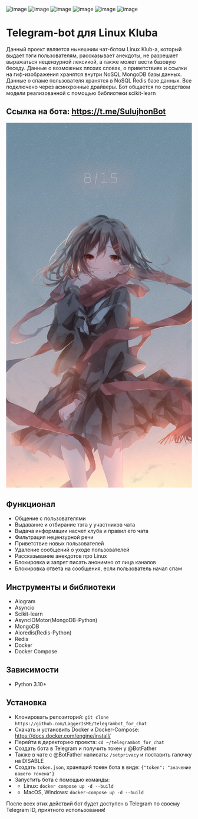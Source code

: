 ![image](https://img.shields.io/badge/Python-FFD43B?style=for-the-badge&logo=python&logoColor=blue)
![image](https://img.shields.io/badge/scikit_learn-F7931E?style=for-the-badge&logo=scikit-learn&logoColor=white)
![image](https://img.shields.io/badge/MongoDB-4EA94B?style=for-the-badge&logo=mongodb&logoColor=white)
![image](https://img.shields.io/badge/redis-%23DD0031.svg?&style=for-the-badge&logo=redis&logoColor=white)
![image](https://img.shields.io/badge/Docker-2CA5E0?style=for-the-badge&logo=docker&logoColor=white)
![image](https://img.shields.io/badge/Telegram-2CA5E0?style=for-the-badge&logo=telegram&logoColor=white)
# Telegram-bot для Linux Klubа
Данный проект является нынешним чат-ботом Linux Klub-а, который выдает тэги пользователям, рассказывает анекдоты,
не разрешает выражаться нецензурной лексикой, а также может вести базовую беседу. Данные о возможных  плохих словах, о приветствиях и ссылки на гиф-изображения
хранятся внутри NoSQL MongoDB базы данных. Данные о спаме пользователя хранятся в NoSQL Redis базе данных. Все подключено через асинхронные драйверы. Бот общается по средством модели реализованной с помощью библиотеки scikit-learn 
## Ссылка на бота: https://t.me/SulujhonBot
![image](other_documents/Ayano.jpg)
## Функционал
* Общение с пользователями
* Выдавание и отбирание тэга у участников чата
* Выдача информации насчет клуба и правил его чата
* Фильтрация нецензурной речи
* Приветствие новых пользователей
* Удаление сообщений о уходе пользователей
* Рассказывание анекдотов про Linux
* Блокировка и запрет писать анонимно от лица каналов
* Блокировка ответа на сообщения, если пользователь начал спам
## Инструменты и библиотеки
* Aiogram
* Asyncio
* Scikit-learn
* AsyncIOMotor(MongoDB-Python)
* MongoDB
* Aioredis(Redis-Python)
* Redis
* Docker
* Docker Compose
## Зависимости
* Python 3.10+
## Установка
* Клонировать репозиторий: `git clone https://github.com/LaggerIsME/telegrambot_for_chat`
* Скачать и установить Docker и Docker-Compose: https://docs.docker.com/engine/install/
* Перейти в директорию проекта: `cd ~/telegrambot_for_chat`
* Создать бота в Telegram и получить токен у @BotFather
* Также в чате с @BotFather написать: `/setprivacy` и поставить галочку на DISABLE
* Создать `token.json`, хранящий токен бота в виде: `{"token": "значение вашего токена"} `
* Запустить бота с помощью команды:
* * Linux: `docker compose up -d --build`
* * MacOS, Windows: `docker-compose up -d --build`

После всех этих действий бот будет доступен в Telegram по своему Telegram ID, приятного использования!